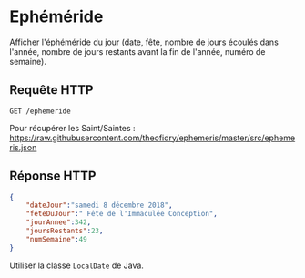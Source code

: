 # Ephéméride

Afficher l'éphéméride du jour (date, fête, nombre de jours écoulés dans l'année, nombre de jours restants avant la fin de l'année, numéro de semaine).

## Requête HTTP

`GET /ephemeride`

Pour récupérer les Saint/Saintes : https://raw.githubusercontent.com/theofidry/ephemeris/master/src/ephemeris.json

## Réponse HTTP

```json
{
    "dateJour":"samedi 8 décembre 2018",
    "feteDuJour":" Fête de l'Immaculée Conception",
    "jourAnnee":342,
    "joursRestants":23,
    "numSemaine":49
}
```

Utiliser la classe `LocalDate` de Java.
